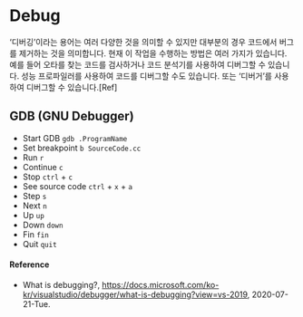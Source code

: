 # Debug
‘디버깅’이라는 용어는 여러 다양한 것을 의미할 수 있지만 대부분의 경우 코드에서 버그를 제거하는 것을 의미합니다. 현재 이 작업을 수행하는 방법은 여러 가지가 있습니다. 예를 들어 오타를 찾는 코드를 검사하거나 코드 분석기를 사용하여 디버그할 수 있습니다. 성능 프로파일러를 사용하여 코드를 디버그할 수도 있습니다. 또는 ‘디버거’를 사용하여 디버그할 수 있습니다.[Ref]

## GDB (GNU Debugger)
- Start GDB `gdb .ProgramName`
- Set breakpoint `b SourceCode.cc`
- Run `r`
- Continue `c`
- Stop `ctrl` + `c`
- See source code `ctrl` + `x` + `a`
- Step `s`
- Next `n`
- Up `up`
- Down `down`
- Fin `fin`
- Quit `quit`

#### Reference
- What is debugging?, https://docs.microsoft.com/ko-kr/visualstudio/debugger/what-is-debugging?view=vs-2019, 2020-07-21-Tue.
